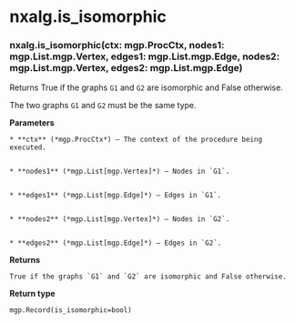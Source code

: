 # nxalg.is_isomorphic


### nxalg.is_isomorphic(ctx: mgp.ProcCtx, nodes1: mgp.List.mgp.Vertex, edges1: mgp.List.mgp.Edge, nodes2: mgp.List.mgp.Vertex, edges2: mgp.List.mgp.Edge)
Returns True if the graphs `G1` and `G2` are isomorphic and False otherwise.

The two graphs `G1` and `G2` must be the same type.


**Parameters**

    
    * **ctx** (*mgp.ProcCtx*) – The context of the procedure being executed.


    * **nodes1** (*mgp.List[mgp.Vertex]*) – Nodes in `G1`.


    * **edges1** (*mgp.List[mgp.Edge]*) – Edges in `G1`.


    * **nodes2** (*mgp.List[mgp.Vertex]*) – Nodes in `G2`.


    * **edges2** (*mgp.List[mgp.Edge]*) – Edges in `G2`.



**Returns**

    True if the graphs `G1` and `G2` are isomorphic and False otherwise.



**Return type**

    mgp.Record(is_isomorphic=bool)
